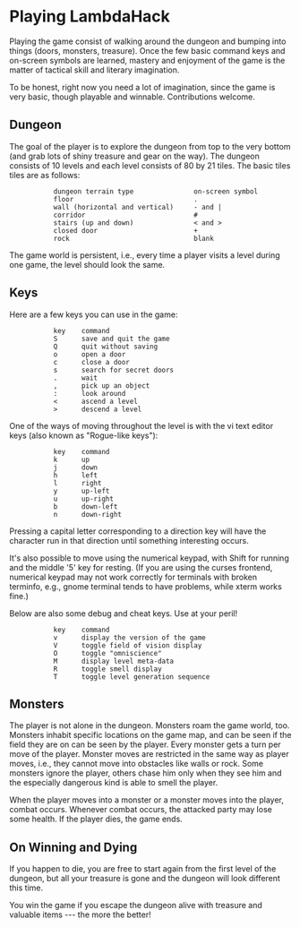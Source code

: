 Playing LambdaHack
==================

Playing the game consist of walking around the dungeon and bumping
into things (doors, monsters, treasure). Once the few basic command keys
and on-screen symbols are learned, mastery and enjoyment of the game
is the matter of tactical skill and literary imagination.

To be honest, right now you need a lot of imagination, since the game
is very basic, though playable and winnable. Contributions welcome.


Dungeon
-------

The goal of the player is to explore the dungeon from top to the very bottom
(and grab lots of shiny treasure and gear on the way).
The dungeon consists of 10 levels and each level consists of 80 by 21 tiles.
The basic tiles tiles are as follows:

               dungeon terrain type               on-screen symbol
               floor                              .
               wall (horizontal and vertical)     - and |
               corridor                           #
               stairs (up and down)               < and >
               closed door                        +
               rock                               blank

The game world is persistent, i.e., every time a player visits a level
during one game, the level should look the same.


Keys
----

Here are a few keys you can use in the game:

               key    command
               S      save and quit the game
               Q      quit without saving
               o      open a door
               c      close a door
               s      search for secret doors
               .      wait
               ,      pick up an object
               :      look around
               <      ascend a level
               >      descend a level

One of the ways of moving throughout the level is with the vi text editor keys
(also known as "Rogue-like keys"):

               key    command
               k      up
               j      down
               h      left
               l      right
               y      up-left
               u      up-right
               b      down-left
               n      down-right

Pressing a capital letter corresponding to a direction key will have
the character run in that direction until something interesting occurs.

It's also possible to move using the numerical keypad, with Shift for running
and the middle '5' key for resting. (If you are using the curses frontend,
numerical keypad may not work correctly for terminals with broken terminfo,
e.g., gnome terminal tends to have problems, while xterm works fine.)

Below are also some debug and cheat keys. Use at your peril!

               key    command
               v      display the version of the game
               V      toggle field of vision display
               O      toggle "omniscience"
               M      display level meta-data
               R      toggle smell display
               T      toggle level generation sequence


Monsters
--------

The player is not alone in the dungeon. Monsters roam the game world, too.
Monsters inhabit specific locations on the game map, and can be seen
if the field they are on can be seen by the player.
Every monster gets a turn per move of the player. Monster moves
are restricted in the same way as player moves, i.e., they cannot move
into obstacles like walls or rock. Some monsters
ignore the player, others chase him only when they see him
and the especially dangerous kind is able to smell the player.

When the player moves into a monster or a monster moves into the player,
combat occurs. Whenever combat occurs, the attacked party may lose some health.
If the player dies, the game ends.


On Winning and Dying
--------------------

If you happen to die, you are free to start again from the first level
of the dungeon, but all your treasure is gone and the dungeon will look
different this time.

You win the game if you escape the dungeon alive with treasure and valuable
items --- the more the better!

